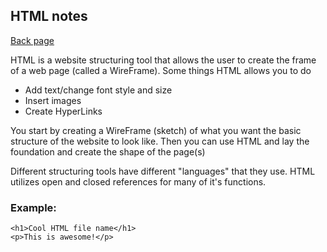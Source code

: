 ## HTML notes

[Back page](README.md)

HTML is a website structuring tool that allows the user to
create the frame of a web page (called a WireFrame).
Some things HTML allows you to do

- Add text/change font style and size
- Insert images
- Create HyperLinks

You start by creating a WireFrame (sketch) of what you want the basic structure of the website to look like. Then you can use HTML and lay the foundation and create the shape of the page(s)

Different structuring tools have different "languages" that they use. HTML utilizes open and closed references for many of it's functions.

### Example:

```
<h1>Cool HTML file name</h1>
<p>This is awesome!</p>
```

